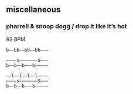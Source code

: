 
## miscellaneous

### pharrell & snoop dogg / drop it like it’s hot

92 BPM

```
b––bb––bb––bb–––
```

```
––––s–––––––S–––
b––b––b–––b–––––
```

```
––l––l––l––l––––
––––s–––––––S–––
b––b––b–––b–––––
```
